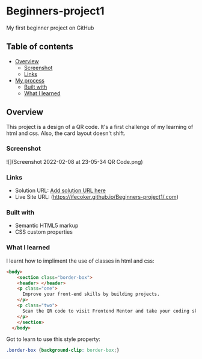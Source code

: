# Beginners-project1
My first beginner project on GitHub
## Table of contents
- [Overview](#overview)
  - [Screenshot](#screenshot)
  - [Links](#links)
- [My process](#my-process)
  - [Built with](#built-with)
  - [What I learned](#what-i-learned)
  
## Overview
This project is a design of a QR code. It's a first challenge of my learning of html and css. Also, the card layout doesn't shift.

### Screenshot
![](Screenshot 2022-02-08 at 23-05-34 QR Code.png)

### Links
- Solution URL: [Add solution URL here](https://your-solution-url.com)
- Live Site URL: (https://ifecoker.github.io/Beginners-project1/.com)

### Built with
- Semantic HTML5 markup
- CSS custom properties

### What I learned
I learnt how to impliment the use of classes in html and css:
```html
<body>
    <section class="border-box">
    <header> </header>
    <p class="one">
      Improve your front-end skills by building projects.
    </p>
    <p class="two">
      Scan the QR code to visit Frontend Mentor and take your coding skills to the next level
    </p>
    </section>
  </body>
```
Got to learn to use this style property:
```css
.border-box {background-clip: border-box;}
```
